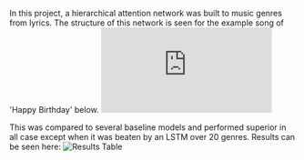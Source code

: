 In this project, a hierarchical attention network was built to music genres from lyrics. The structure of this network is seen for the example song of 'Happy Birthday' below.
![HAN Network](https://github.com/alexTsaptsinos/cs224nProject/blob/master/images/network_image.pdf)


This was compared to several baseline models and performed superior in all case except when it was beaten by an LSTM over 20 genres. Results can be seen here:
![Results Table](https://github.com/alexTsaptsinos/cs224nProject/blob/master/images/resultstable.png)
